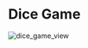 # Dice Game

![dice_game_view](https://github.com/ibrohimmath/Dice-Game/assets/113263072/4bcf9b57-6092-47da-beef-6593b75a558f)
